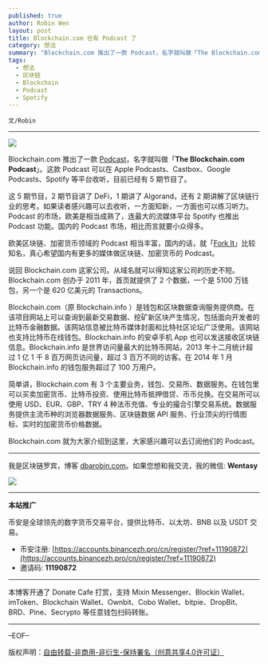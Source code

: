 ```yaml
---
published: true
author: Robin Wen
layout: post
title: Blockchain.com 也有 Podcast 了
category: 想法
summary: "Blockchain.com 推出了一款 Podcast，名字就叫做「The Blockchain.com Podcast」。这款 Podcast 可以在 Apple Podcasts、Castbox、Google Podcasts、Spotify 等平台收听，目前已经有 5 期节目了。简单讲，Blockchain.com 有 3 个主要业务，钱包、交易所、数据服务。在钱包里可以买卖加密货币、比特币投资、使用比特币抵押借贷、币币兑换。在交易所可以使用 USD、EUR、GBP、TRY 4 种法币充值、专业的撮合引擎交易系统。数据服务提供主流币种的浏览器数据服务、区块链数据 API 服务、行业顶尖的行情图标、实时的加密货币价格数据。Blockchain.com 就为大家介绍到这里，大家感兴趣可以去订阅他们的 Podcast。"
tags:
  - 想法
  - 区块链
  - Blockchain
  - Podcast
  - Spotify
---
```


`文/Robin`

***

![](https://cdn.dbarobin.com/ydizzxm.png)

Blockchain.com 推出了一款 [Podcast](https://anchor.fm/blockchain-com-podcast)，名字就叫做「**The Blockchain.com Podcast**」。这款 Podcast 可以在 Apple Podcasts、Castbox、Google Podcasts、Spotify 等平台收听，目前已经有 5 期节目了。

这 5 期节目，2 期节目讲了 DeFi，1 期讲了 Algorand，还有 2 期讲解了区块链行业的思考。如果读者感兴趣可以去收听，一方面知新，一方面也可以练习听力。Podcast 的市场，欧美是相当成熟了，连最大的流媒体平台 Spotify 也推出 Podcast 功能。国内的 Podcast 市场，相比而言就要小众得多。

欧美区块链、加密货币领域的 Podcast 相当丰富，国内的话，就「[Fork It](https://forkit.fm/)」比较知名，真心希望国内有更多的媒体做区块链、加密货币的 Podcast。

说回 Blockchain.com 这家公司。从域名就可以得知这家公司的历史不短。Blockchain.com 创办于 2011 年，首页就提供了 2 个数据，一个是 5100 万钱包，另一个是 620 亿美元的 Transactions。

Blockchain.com（原 Blockchain.info ）是钱包和区块数据查询服务提供商。在该项目网站上可以查询到最新交易数据、挖矿新区块产生情况，包括面向开发者的比特币金融数据。该网站信息被比特币媒体封面和比特社区论坛广泛使用。该网站也支持比特币在线钱包。Blockchain.info 的安卓手机 App 也可以发送接收区块链信息。Blockchain.info 是世界访问量最大的比特币网站，2013 年十二月统计超过 1 亿 1 千 8 百万网页访问量，超过 3 百万不同的访客。在 2014 年 1 月 Blockchain.info 的钱包服务超过了 100 万用户。

简单讲，Blockchain.com 有 3 个主要业务，钱包、交易所、数据服务。在钱包里可以买卖加密货币、比特币投资、使用比特币抵押借贷、币币兑换。在交易所可以使用 USD、EUR、GBP、TRY 4 种法币充值、专业的撮合引擎交易系统。数据服务提供主流币种的浏览器数据服务、区块链数据 API 服务、行业顶尖的行情图标、实时的加密货币价格数据。

Blockchain.com 就为大家介绍到这里，大家感兴趣可以去订阅他们的 Podcast。

***

我是区块链罗宾，博客 [dbarobin.com](https://dbarobin.com/)。如果您想和我交流，我的微信: **Wentasy**

![](https://cdn.dbarobin.com/v4yywe2.png)

***

**本站推广**

币安是全球领先的数字货币交易平台，提供比特币、以太坊、BNB 以及 USDT 交易。

* 币安注册: [https://accounts.binancezh.pro/cn/register/?ref=11190872](https://accounts.binancezh.pro/cn/register/?ref=11190872)
* 邀请码: **11190872**

***

本博客开通了 Donate Cafe 打赏，支持 Mixin Messenger、Blockin Wallet、imToken、Blockchain Wallet、Ownbit、Cobo Wallet、bitpie、DropBit、BRD、Pine、Secrypto 等任意钱包扫码转账。

<center>
    <div class="--donate-button"
         data-button-id="f8b9df0d-af9a-460d-8258-d3f435445075"
    ></div>
</center>

***

–EOF–

版权声明：[自由转载-非商用-非衍生-保持署名（创意共享4.0许可证）](http://creativecommons.org/licenses/by-nc-nd/4.0/deed.zh)